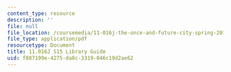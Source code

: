 ```yaml
---
content_type: resource
description: ''
file: null
file_location: /coursemedia/11-016j-the-once-and-future-city-spring-2015/f087199e4275da8c3319046c19d2ae62_MIT11_016JS15_Library.pdf
file_type: application/pdf
resourcetype: Document
title: 11.016J S15 Library Guide
uid: f087199e-4275-da8c-3319-046c19d2ae62
---
```

